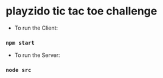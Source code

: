 # playzido tic tac toe challenge

- To run the Client: 
### `npm start`

- To run the Server:
### `node src`
